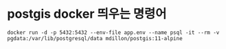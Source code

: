 # postgis docker 띄우는 명령어

`docker run -d -p 5432:5432 --env-file app.env --name psql -it --rm -v pgdata:/var/lib/postgresql/data mdillon/postgis:11-alpine`
